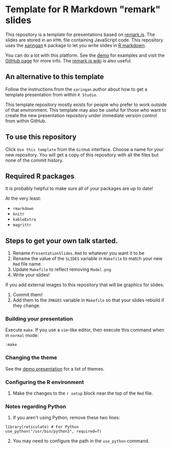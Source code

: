 # Template for R Markdown "remark" slides

This repository is a template for presentations based on [remark.js](https://remarkjs.com).
The slides are stored in an `HTML` file containing JavaScript code.
This repository uses the [xaringan](https://github.com/yihui/xaringan) `R` package to let you write slides in [R markdown](https://rmarkdown.rstudio.com).

You can do a lot with this platform.
See the [demo](https://slides.yihui.org/xaringan/#1) for examples and visit the [GitHub page](https://github.com/yihui/xaringan) for more info.
The [remark.js wiki](https://github.com/gnab/remark/wiki) is also useful.

## An alternative to this template

Follow the instructions from the `xaringan` author about how to get a template presentation from within `R Studio`.

This template repository mostly exists for people who prefer to work outside of that environment.
This template may also be useful for those who want to create the new presentation repository under immediate version control from within GitHub.

## To use this repository

Click `Use this template` from the `GitHub` interface.
Choose a name for your new repository.
You will get a copy of this repository with all the files but none of the commit history.

## Required R packages

It is probably helpful to make sure all of your packages are up to date!

At the very least:

* `rmarkdown`
* `knitr`
* `kableExtra`
* `magrittr`

## Steps to get your own talk started.

1. Rename `PresentationSlides.Rmd` to whatever you want it to be
2. Rename the value of the `SLIDES` variable in `Makefile` to match your new `Rmd` file name.
3. Update `Makefile` to reflect removing `Model.png`
4. Write your slides!

If you add external images to this repository that will be graphics for slides:

1. Commit them!
2. Add them to the `IMAGES` variable in `Makefile` so that your slides rebuild if they change.

### Building your presentation

Execute `make`.
If you use a `vim`-like editor, then execute this command when in `normal` mode:

```
:make
```

### Changing the theme

See the [demo presentation](https://slides.yihui.org/xaringan/#1) for a list of themes.

### Configuring the R environment

1. Make the changes to the `r setup` block near the top of the `Rmd` file.

### Notes regarding Python

1. If you aren't using Python, remove these two lines:
	
```
library(reticulate) # For Python
use_python("/usr/bin/python3", required=T)
```

2. You may need to configure the path in the `use_python` command.


